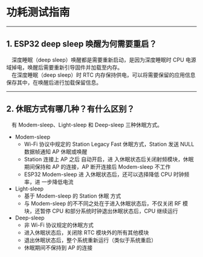 # 功耗测试指南

<style>
body {counter-reset: h2}
  h2 {counter-reset: h3}
  h2:before {counter-increment: h2; content: counter(h2) ". "}
  h3:before {counter-increment: h3; content: counter(h2) "." counter(h3) ". "}
  h2.nocount:before, h3.nocount:before, { content: ""; counter-increment: none }
</style>

---

## ESP32 deep sleep 唤醒为何需要重启？

&emsp;深度睡眠（deep sleep）唤醒都是需要重新启动，是因为深度睡眠时 CPU 电源域掉电，唤醒后需要重新引导固件并加载至内存。\
&emsp;在深度睡眠（deep sleep）时 RTC 内存保持供电，可以将需要保留的应用信息保存其中，在唤醒后进行加载保留信息。

---

## 休眠⽅式有哪⼏种？有什么区别？

&emsp;有 Modem-sleep、Light-sleep 和 Deep-sleep 三种休眠⽅式。
- Modem-sleep
  - Wi-Fi 协议中规定的 Station Legacy Fast 休眠⽅式，Station 发送 NULL 数据帧通知 AP 休眠或唤醒
  - Station 连接上 AP 之后 ⾃动开启，进 ⼊休眠状态后关闭射频模块，休眠期间保持和 AP 的连接，AP 断开连接后 Modem-sleep 不⼯作
  - ESP32 Modem-sleep 进 ⼊休眠状态后，还可以选择降低 CPU 时钟频率，进 ⼀步降低电流
- Light-sleep
  - 基于 Modem-sleep 的 Station 休眠 ⽅式
  - 与 Modem-sleep 的不不同之处在于进⼊休眠状态后，不仅关闭 RF 模块，还暂停 CPU 和部分系统时钟退出休眠状态后，CPU 继续运⾏
- Deep-sleep
  - ⾮ Wi-Fi 协议规定的休眠⽅式
  - 进⼊休眠状态后，关闭除 RTC 模块外的所有其他模块
  - 退出休眠状态后，整个系统重新运⾏（类似于系统重启）
  - 休眠期间不保持到 AP 的连接
